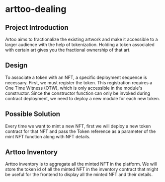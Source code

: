 # arttoo-dealing

## Project Introduction
Artoo aims to fractionalize the existing artwork and make it accessible to a larger audience with the help of tokenization. Holding a token associated with certain art gives you the fractional ownership of that art.

## Design 
To associate a token with an NFT, a specific deployment sequence is necessary. First, we must register the token. This registration requires a One Time Witness (OTW), which is only accessible in the module's constructor. Since the constructor function can only be invoked during contract deployment, we need to deploy a new module for each new token.

## Possible Solution
Every time we want to mint a new NFT, first we will deploy a new token contract for that NFT and pass the Token reference as a parameter of the mint NFT function along with NFT details. 

## Arttoo Inventory
Arttoo inventory is to aggregate all the minted NFT in the platform. We will store the token id of all the minted NFT in the inventory contract that might be useful for the frontend to display all the minted NFT and their details.


